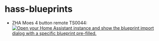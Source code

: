 # hass-blueprints
- ZHA Moes 4 button remote TS0044:<br>
[![Open your Home Assistant instance and show the blueprint import dialog with a specific blueprint pre-filled.](https://my.home-assistant.io/badges/blueprint_import.svg)](https://my.home-assistant.io/redirect/blueprint_import/?blueprint_url=https%3A%2F%2Fgithub.com%2Fjim-022%2Fhass-blueprints%2Fblob%2Fmain%2Fts0044_zha_blueprint_with_modifiers.yaml)
